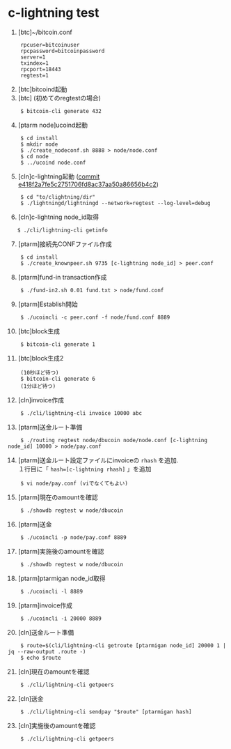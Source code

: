 c-lightning test
====

 1. [btc]~/bitcoin.conf
 ```
     rpcuser=bitcoinuser
     rpcpassword=bitcoinpassword
     server=1
     txindex=1
     rpcport=18443
     regtest=1
 ```
 
 2. [btc]bitcoind起動
 3. [btc] (初めてのregtestの場合)  
 ```
     $ bitcoin-cli generate 432
 ```
 4. [ptarm node]ucoind起動
 ```
     $ cd install
     $ mkdir node
     $ ./create_nodeconf.sh 8888 > node/node.conf
     $ cd node
     $ ../ucoind node.conf
 ```
 5. [cln]c-lightning起動 ([commit e418f2a7fe5c2751706fd8ac37aa50a86656b4c2](https://github.com/ElementsProject/lightning/commit/e418f2a7fe5c2751706fd8ac37aa50a86656b4c2))
 ```
     $ cd "to/clightning/dir"
     $ ./lightningd/lightningd --network=regtest --log-level=debug
 ```
 6. [cln]c-lightning node_id取得
 ```
    $ ./cli/lightning-cli getinfo
 ```
7. [ptarm]接続先CONFファイル作成
```
    $ cd install
    $ ./create_knownpeer.sh 9735 [c-lightning node_id] > peer.conf
```
8. [ptarm]fund-in transaction作成
```
    $ ./fund-in2.sh 0.01 fund.txt > node/fund.conf
```
9. [ptarm]Establish開始
```
    $ ./ucoincli -c peer.conf -f node/fund.conf 8889
```
10. [btc]block生成
```
    $ bitcoin-cli generate 1
```
11. [btc]block生成2
```
    (10秒ほど待つ)
    $ bitcoin-cli generate 6
    (1分ほど待つ)
```
12. [cln]invoice作成
```
    $ ./cli/lightning-cli invoice 10000 abc
```
13. [ptarm]送金ルート準備
```
    $ ./routing regtest node/dbucoin node/node.conf [c-lightning node_id] 10000 > node/pay.conf
```
14. [ptarm]送金ルート設定ファイルにinvoiceの `rhash` を追加.  
１行目に「 `hash=[c-lightning rhash]` 」を追加
```
    $ vi node/pay.conf (viでなくてもよい)
```
15. [ptarm]現在のamountを確認
```
    $ ./showdb regtest w node/dbucoin
```
16. [ptarm]送金
```
    $ ./ucoincli -p node/pay.conf 8889
```
17. [ptarm]実施後のamountを確認
```
    $ ./showdb regtest w node/dbucoin
```
18. [ptarm]ptarmigan node_id取得
```
    $ ./ucoincli -l 8889
```
19. [ptarm]invoice作成
```
    $ ./ucoincli -i 20000 8889
```
20. [cln]送金ルート準備
```
    $ route=$(cli/lightning-cli getroute [ptarmigan node_id] 20000 1 | jq --raw-output .route -)
    $ echo $route
```
21. [cln]現在のamountを確認
```
    $ ./cli/lightning-cli getpeers
```
22. [cln]送金
```
    $ ./cli/lightning-cli sendpay "$route" [ptarmigan hash]
```
23. [cln]実施後のamountを確認
```
    $ ./cli/lightning-cli getpeers
```
